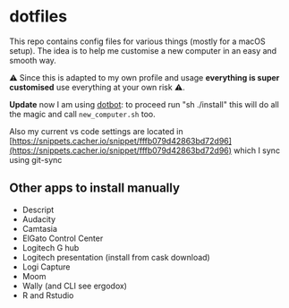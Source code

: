 # dotfiles

This repo contains config files for various things (mostly for a macOS setup). The idea is to help me customise a new computer in an easy and smooth way.

:warning: Since this is adapted to my own profile and usage **everything is super customised** use everything at your own risk :warning:.

**Update** now I am using [dotbot](https://github.com/anishathalye/dotbot#getting-started):
to proceed run "sh ./install" this will do all the magic and call `new_computer.sh` too.

Also my current vs code settings are located in [https://snippets.cacher.io/snippet/fffb079d42863bd72d96](https://snippets.cacher.io/snippet/fffb079d42863bd72d96) which I sync using git-sync

## Other apps to install manually

- Descript
- Audacity
- Camtasia
- ElGato Control Center
- Logitech G hub
- Logitech presentation (install from cask download)
- Logi Capture
- Moom
- Wally  (and CLI see ergodox)
- R and Rstudio